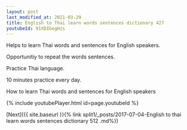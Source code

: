 ```yaml
---
layout: post
last_modified_at: 2021-03-29
title: English to Thai learn words sentences dictionary 427 
youtubeId: 91XDIGegHzs
---
```

 
 
Helps to learn Thai words and sentences for English speakers.

Opportunitiy to repeat the words sentences. 

Practice Thai language. 
 
10 minutes practice every day. 
 
How to learn Thai words and sentences for English speakers 
 
{% include youtubePlayer.html id=page.youtubeId %}
 
 
[Next]({{ site.baseurl }}{% link  split1/_posts/2017-07-04-English to thai learn words sentences dictionary 512 .md%})
 

